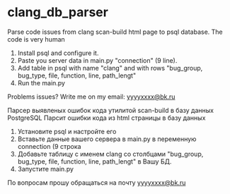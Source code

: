 # clang_db_parser
Parse code issues from clang scan-build html page to psql database. The code is very human

1. Install psql and configure it.
2. Paste you server data in main.py "connection" (9 line).
3. Add table in psql with name "clang" and with rows "bug_group, bug_type, file, function, line, path_lengt"
4. Run the main.py

Problems issues? Write me on my email: yyyyxxxx@bk.ru

Парсер выявленых ошибок кода утилитой scan-build в базу данных PostgreSQL
Парсит ошибки кода из html страницы в базу данных
1. Установите psql и настройте его
2. Вставьте данные вашего сервера в main.py в переменную connection (9 строка
3. Добавьте таблицу с именем clang со столбцами "bug_group, bug_type, file, function, line, path_lengt" в Вашу БД.
4. Запустите main.py

По вопросам прошу обращаться на почту yyyyxxxx@bk.ru
